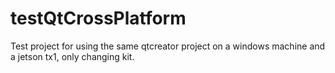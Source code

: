# testQtCrossPlatform
Test project for using the same qtcreator project on a windows machine and a jetson tx1, only changing kit.
